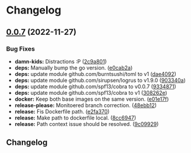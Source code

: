 # Changelog

## [0.0.7](https://github.com/shift/local_exporter/compare/v0.0.6...v0.0.7) (2022-11-27)


### Bug Fixes

* **damn-kids:** Distractions :P ([2c9a801](https://github.com/shift/local_exporter/commit/2c9a801432d8ff53712179827da4cbf4011d8dc4))
* **deps:** Manually bump the go version. ([e0cab2a](https://github.com/shift/local_exporter/commit/e0cab2a6ad552290ce547555b2dca33b83ec7346))
* **deps:** update module github.com/burntsushi/toml to v1 ([dae4092](https://github.com/shift/local_exporter/commit/dae40929cebdd98e00d8aaac21e1e5ad47ccb7e2))
* **deps:** update module github.com/sirupsen/logrus to v1.9.0 ([903340a](https://github.com/shift/local_exporter/commit/903340a90fb22aec9781592ec08b1ab209720945))
* **deps:** update module github.com/spf13/cobra to v0.0.7 ([9334871](https://github.com/shift/local_exporter/commit/9334871685b3a5f8897f788649a4a5694c73fab0))
* **deps:** update module github.com/spf13/cobra to v1 ([308262e](https://github.com/shift/local_exporter/commit/308262e86f2bc9053df9d0e7b4b9216a778b4453))
* **docker:** Keep both base images on the same version. ([e01e17f](https://github.com/shift/local_exporter/commit/e01e17f822c8f4081202a256e44f572bd0c3abaf))
* **release-please:** Monitoered branch correction. ([48ebb12](https://github.com/shift/local_exporter/commit/48ebb12ab6e097baed610332b518c6dc9646c7b9))
* **release:** Fis Dockerfile path. ([e2fa370](https://github.com/shift/local_exporter/commit/e2fa37039c8ac3f1edefdca97e7b037bba4e670c))
* **release:** Make path to dockerfile local. ([8cc6947](https://github.com/shift/local_exporter/commit/8cc694750f672ce24ab50df49280868f9faa209a))
* **release:** Path context issue should be resolved. ([9c09929](https://github.com/shift/local_exporter/commit/9c09929ab0e234d1c31392f1ffab5770d283db27))

## Changelog
